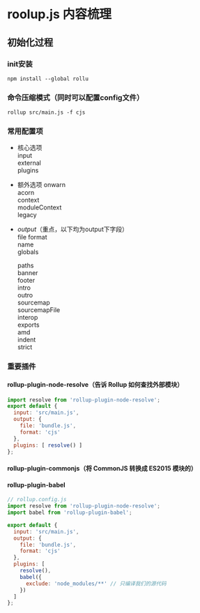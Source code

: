 # roolup.js 内容梳理

## 初始化过程

### init安装

```npm install --global rollu```

### 命令压缩模式（同时可以配置config文件）

```rollup src/main.js -f cjs```

### 常用配置项

* 核心选项  
input  
external  
plugins  
* 额外选项
onwarn  
acorn  
context  
moduleContext  
legacy  

* *output*（重点，以下均为output下字段）  
  file
  format  
  name  
  globals  

  paths  
  banner  
  footer  
  intro  
  outro  
  sourcemap  
  sourcemapFile  
  interop  
  exports  
  amd  
  indent  
  strict  

### 重要插件

#### rollup-plugin-node-resolve（告诉 Rollup 如何查找外部模块）

```javascript
import resolve from 'rollup-plugin-node-resolve';  
export default {
  input: 'src/main.js',
  output: {
    file: 'bundle.js',
    format: 'cjs'
  },
  plugins: [ resolve() ]
};
```

#### rollup-plugin-commonjs（将 CommonJS 转换成 ES2015 模块的）

#### rollup-plugin-babel

```javascript
// rollup.config.js
import resolve from 'rollup-plugin-node-resolve';
import babel from 'rollup-plugin-babel';

export default {
  input: 'src/main.js',
  output: {
    file: 'bundle.js',
    format: 'cjs'
  },
  plugins: [
    resolve(),
    babel({
      exclude: 'node_modules/**' // 只编译我们的源代码
    })
  ]
};
```